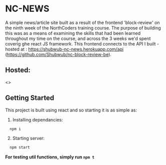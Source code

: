 # NC-NEWS
A simple news/article site built as a result of the frontend 'block-review' on the ninth week of the NorthCoders training course. The purpose of building this was as a means of examining the skills that had been learned throughout my time on the course, and across the 3 weeks we'd spent coverig ghe react JS framework. This frontend connects to the API I built - hosted at : <https://shubwub-nc-news.herokuapp.com/api> (<https://github.com/Shubwub/nc-block-review-be>).

## Hosted:
 <>

## Getting Started
This project is built using react and so starting it is as simple as:

1. Installing dependancies:
  ```bash
    npm i 
  ```
2. Starting server:
  ```bash
    npm start
  ```


**For testing util functions, simply run ``` npm t ```**